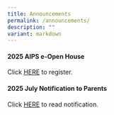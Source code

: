 ```yaml
---
title: Announcements
permalink: /announcements/
description: ""
variant: markdown
---
```

#### 2025 AIPS e-Open House

Click [HERE](https://go.gov.sg/aips2025) to register.

#### 2025 July Notification to Parents

Click [HERE](/partners/resources-for-parents-students/SchoolNotificationstoparents/) to read notification.
